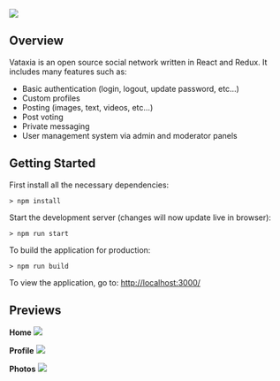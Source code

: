 ![](http://i.imgur.com/y3YLhkW.png)

## Overview

Vataxia is an open source social network written in React and Redux. It includes many features such as:
- Basic authentication (login, logout, update password, etc...)
- Custom profiles
- Posting (images, text, videos, etc...)
- Post voting
- Private messaging
- User management system via admin and moderator panels

## Getting Started

First install all the necessary dependencies:
```
> npm install
```

Start the development server (changes will now update live in browser):
```
> npm run start
```

To build the application for production:
```
> npm run build
```

To view the application, go to: [http://localhost:3000/](http://localhost:3000/)

## Previews

**Home**
![](http://i.imgur.com/y0Cr1an.png)

**Profile**
![](http://i.imgur.com/Ukoh5Tx.png)

**Photos**
![](http://i.imgur.com/TNb1Abn.png)
